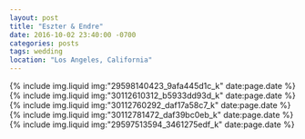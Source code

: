 ```yaml
---
layout: post
title: "Eszter & Endre"
date: 2016-10-02 23:40:00 -0700
categories: posts
tags: wedding
location: "Los Angeles, California"
---
```


{% include img.liquid img:"29598140423_9afa445d1c_k" date:page.date %}
{% include img.liquid img:"30112610312_b5933dd93d_k" date:page.date %}
{% include img.liquid img:"30112760292_daf17a58c7_k" date:page.date %}
{% include img.liquid img:"30112781472_daf39bc0eb_k" date:page.date %}
{% include img.liquid img:"29597513594_3461275edf_k" date:page.date %}
